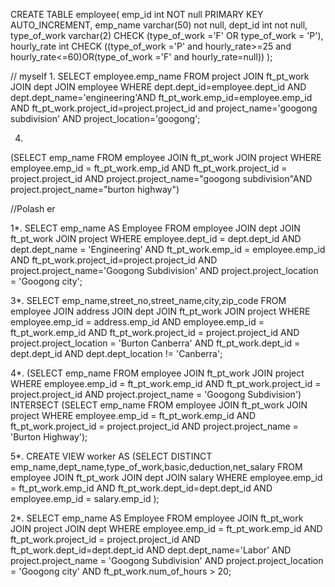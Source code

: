 
CREATE TABLE employee(
   emp_id int NOT null PRIMARY KEY AUTO_INCREMENT,
   emp_name varchar(50) not null,
   dept_id int not null,
   type_of_work varchar(2) CHECK (type_of_work ='F' OR type_of_work = 'P'),
   hourly_rate int CHECK ((type_of_work ='P' and hourly_rate>=25 and hourly_rate<=60)OR(type_of_work ='F' and hourly_rate=null))
);


// myself
1.
SELECT employee.emp_name
FROM project JOIN ft_pt_work JOIN dept JOIN employee
WHERE  dept.dept_id=employee.dept_id AND dept.dept_name='engineering'AND ft_pt_work.emp_id=employee.emp_id AND ft_pt_work.project_id=project.project_id and project_name='googong subdivision' AND project_location='googong';


4.
(SELECT emp_name 
FROM employee JOIN ft_pt_work JOIN project
WHERE employee.emp_id = ft_pt_work.emp_id AND ft_pt_work.project_id = project.project_id AND project.project_name="googong subdivision"AND project.project_name="burton highway")



//Polash er 


1*.
SELECT emp_name AS Employee FROM employee JOIN dept JOIN ft_pt_work JOIN project
WHERE employee.dept_id = dept.dept_id AND
dept.dept_name = 'Engineering' AND ft_pt_work.emp_id = employee.emp_id AND 
ft_pt_work.project_id=project.project_id AND 
project.project_name='Googong Subdivision' AND project.project_location = 'Googong city';

3*.
SELECT emp_name,street_no,street_name,city,zip_code
FROM employee JOIN address JOIN dept JOIN ft_pt_work JOIN project
WHERE employee.emp_id = address.emp_id AND employee.emp_id = ft_pt_work.emp_id
AND ft_pt_work.project_id = project.project_id AND project.project_location = 'Burton Canberra' AND ft_pt_work.dept_id = dept.dept_id
AND dept.dept_location != 'Canberra';

4*.
(SELECT emp_name FROM
employee JOIN ft_pt_work JOIN project
WHERE employee.emp_id = ft_pt_work.emp_id AND
ft_pt_work.project_id = project.project_id AND project.project_name = 'Googong Subdivision')
INTERSECT
(SELECT emp_name FROM
employee JOIN ft_pt_work JOIN project
WHERE employee.emp_id = ft_pt_work.emp_id AND
ft_pt_work.project_id = project.project_id AND project.project_name = 'Burton Highway');


5*.
CREATE VIEW worker AS
(SELECT DISTINCT emp_name,dept_name,type_of_work,basic,deduction,net_salary
 FROM employee JOIN ft_pt_work JOIN dept JOIN salary
WHERE employee.emp_id = ft_pt_work.emp_id AND ft_pt_work.dept_id=dept.dept_id AND employee.emp_id = salary.emp_id );


2*.
SELECT emp_name AS Employee FROM employee JOIN ft_pt_work JOIN project JOIN dept
WHERE employee.emp_id = ft_pt_work.emp_id AND ft_pt_work.project_id = project.project_id
AND ft_pt_work.dept_id=dept.dept_id AND dept.dept_name='Labor' 
AND project.project_name = 'Googong Subdivision' 
AND project.project_location = 'Googong city'
AND ft_pt_work.num_of_hours > 20;

